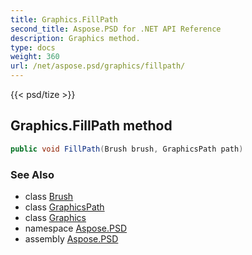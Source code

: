 ```yaml
---
title: Graphics.FillPath
second_title: Aspose.PSD for .NET API Reference
description: Graphics method. 
type: docs
weight: 360
url: /net/aspose.psd/graphics/fillpath/
---
```

{{< psd/tize >}}
## Graphics.FillPath method

```csharp
public void FillPath(Brush brush, GraphicsPath path)
```

### See Also

* class [Brush](../../brush/)
* class [GraphicsPath](../../graphicspath/)
* class [Graphics](../)
* namespace [Aspose.PSD](../../graphics/)
* assembly [Aspose.PSD](../../../)


